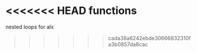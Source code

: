 <<<<<<< HEAD
functions
=======
nested loops for alx
>>>>>>> cada38a6242ebde30666832310fa3b0857da8cac
